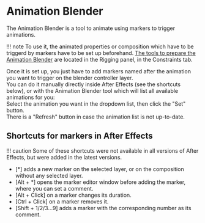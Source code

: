 # Animation Blender

The Animation Blender is a tool to animate using markers to trigger animations.

!!! note
    To use it, the animated properties or composition which have to be triggerd by markers have to be set up beforehand.
    [The tools to prepare the Animation Blender](../Animation-Blender-Setup) are located in the Rigging panel, in the Constraints tab.

Once it is set up, you just have to add markers named after the animation you want to trigger on the blender controller layer.  
You can do it manually directly inside After Effects (see the shortcuts below), or with the Animation Blender tool which will list all available animations for you:  
Select the animation you want in the dropdown list, then click the "Set" button.  
There is a "Refresh" button in case the animation list is not up-to-date.

## Shortcuts for markers in After Effects

!!! caution
    Some of these shortcuts were not available in all versions of After Effects, but were added in the latest versions.

- [*] adds a new marker on the selected layer, or on the composition without any selected layer.
- [Alt + *] opens the marker editor window before adding the marker, where you can set a comment.
- [Alt + Click] on a marker changes its duration.
- [Ctrl + Click] on a marker removes it.
- [Shift + 1/2/3...9] adds a marker with the corresponding number as its comment.
